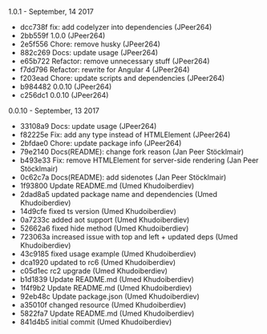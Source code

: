 1.0.1 - September, 14 2017

* dcc738f fix: add codelyzer into dependencies (JPeer264)
* 2bb559f 1.0.0 (JPeer264)
* 2e5f556 Chore: remove husky (JPeer264)
* 882c269 Docs: update usage (JPeer264)
* e65b722 Refactor: remove unnecessary stuff (JPeer264)
* f7dd796 Refactor: rewrite for Angular 4 (JPeer264)
* f203ead Chore: update scripts and dependencies (JPeer264)
* b984482 0.0.10 (JPeer264)
* c256dc1 0.0.10 (JPeer264)

0.0.10 - September, 13 2017

* 33108a9 Docs: update usage (JPeer264)
* f82225e Fix: add any type instead of HTMLElement (JPeer264)
* 2bfdae0 Chore: update package info (JPeer264)
* 79e2140 Docs(README): change fork reason (Jan Peer Stöcklmair)
* b493e33 Fix: remove HTMLElement for server-side rendering (Jan Peer Stöcklmair)
* 0c62c7a Docs(README): add sidenotes (Jan Peer Stöcklmair)
* 1f93800 Update README.md (Umed Khudoiberdiev)
* 2dad8a5 updated package name and dependencies (Umed Khudoiberdiev)
* 14d9cfe fixed ts version (Umed Khudoiberdiev)
* 0a7233c added aot support (Umed Khudoiberdiev)
* 52662a6 fixed hide method (Umed Khudoiberdiev)
* 723063a increased issue with top and left + updated deps (Umed Khudoiberdiev)
* 43c9185 fixed usage example (Umed Khudoiberdiev)
* dca1920 updated to rc6 (Umed Khudoiberdiev)
* c05d1ec rc2 upgrade (Umed Khudoiberdiev)
* b1d1839 Update README.md (Umed Khudoiberdiev)
* 1f4f9b2 Update README.md (Umed Khudoiberdiev)
* 92eb48c Update package.json (Umed Khudoiberdiev)
* a35010f changed resource (Umed Khudoiberdiev)
* 5822fa7 Update README.md (Umed Khudoiberdiev)
* 841d4b5 initial commit (Umed Khudoiberdiev)
